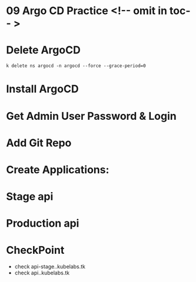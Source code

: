 # 09 Argo CD Practice <!-- omit in toc-- >
# Delete ArgoCD
```vim
k delete ns argocd -n argocd --force --grace-period=0
```


# Install ArgoCD
# Get Admin User Password & Login
# Add Git Repo
# Create Applications:
# Stage api
# Production api

# CheckPoint
- check api-stage.<NAME>.kubelabs.tk
- check api.<NAME>.kubelabs.tk
